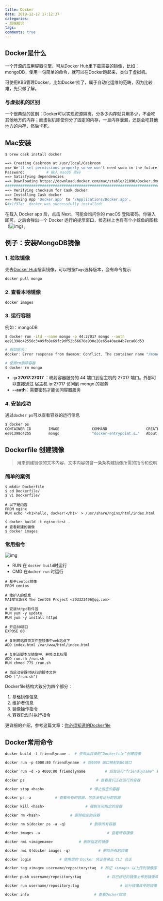 ```yaml
---
title: Docker
date: 2019-12-17 17:12:37
categories:
- 后端知识
tags:
comments: true
---
```


## Docker是什么

一个开源的应用容器引擎，可从[Docker Hub](https://hub.docker.com/)里下载需要的镜像，比如：mongoDB，使用一句简单的命令，就可以在Docker跑起来，类似于虚拟机。

<!--more-->

可使用KBS管理Docker，比如Docker挂了，属于自动化运维的范畴，因为比较难，先只做了解。



### 与虚拟机的区别

一个很典型的区别：Docker可以实现资源隔离，分多少内存就只用多少，不会吃其他地方的内存；而虚拟机即使你分了固定的内存，一旦内存泄漏，还是会吃其他地方的内存，然后卡死。



## Mac安装

```dockerfile
$ brew cask install docker

==> Creating Caskroom at /usr/local/Caskroom
==> We'll set permissions properly so we won't need sudo in the future
Password:          # 输入 macOS 密码
==> Satisfying dependencies
==> Downloading https://download.docker.com/mac/stable/21090/Docker.dmg
######################################################################## 100.0%
==> Verifying checksum for Cask docker
==> Installing Cask docker
==> Moving App 'Docker.app' to '/Applications/Docker.app'.
&#x1f37a;  docker was successfully installed!
```

在载入 Docker app 后，点击 Next，可能会询问你的 macOS 登陆密码，你输入即可。之后会弹出一个 Docker 运行的提示窗口，状态栏上也有有个小鲸鱼的图标（![img](https://www.runoob.com/wp-content/uploads/2018/01/1515480613-2248-whale-x.png)）。



## 例子：安装MongoDB镜像

### 1. 拉取镜像

先去[Docker Hub](https://hub.docker.com/)搜索镜像，可以根据`Tags`选择版本，会有命令提示

```dockerfile
docker pull mongo
```

### 2. 查看本地镜像

```
docker images
```

### 3. 运行容器

例如：mongoDB

```bash
$ docker run -itd --name mongo -p 44:27017 mongo --auth
ee91398c42556c3409fb8e69fc9df52b56678a930e28e65a40ae84b7eca68d53

# 假如提示：
docker: Error response from daemon: Conflict. The container name "/mongo" is already in use by container "c85def91c800e8dd8d3d05a858cffa0228d41db43651ebbbac4ecd853983afd7". You have to remove (or rename) that container to be able to reuse that name.

# 使用rm删除容器
$ docker rm mongo
```

- **-p 27017:27017** ：映射容器服务的 44 端口到宿主机的 27017 端口。外部可以直接通过 宿主机 ip:27017 访问到 mongo 的服务
- **--auth**：需要密码才能访问容器服务

### 4. 安装成功

通过`docker ps`可以查看容器的运行信息

```bash
$ docker ps
CONTAINER ID        IMAGE               COMMAND                  CREATED              STATUS              PORTS                   NAMES
ee91398c4255        mongo               "docker-entrypoint.s…"   About a minute ago   Up About a minute   0.0.0.0:44->27017/tcp   mongo
```



## Dockerfile 创建镜像

> 用来创建镜像的文本内容，文本内容包含一条条构建镜像所需的指令和说明

### 简单的案例
```shell
$ mkdir Dockerfile
$ cd Dockerfile/
$ vi Dockerfile/

# 以下是内容
FROM nginx
RUN echo '<h1>hello, docker!</h1>' > /usr/share/nginx/html/index.html

$ docker build -t nginx:test .
# 查看新建的镜像
$ docker images
```

### 常用指令

![img](https://img2018.cnblogs.com/blog/450977/201905/450977-20190512115951746-136143052.png)

- RUN 在 `docker build`时运行
- CMD 在`docker run` 时运行

```shell
# 基于centos镜像
FROM centos

# 维护人的信息
MAINTAINER The CentOS Project <303323496@qq.com>

# 安装httpd软件包
RUN yum -y update
RUN yum -y install httpd

# 开启80端口
EXPOSE 80

# 复制网站首页文件至镜像中web站点下
ADD index.html /var/www/html/index.html

# 复制该脚本至镜像中，并修改其权限
ADD run.sh /run.sh
RUN chmod 775 /run.sh

# 当启动容器时执行的脚本文件
CMD ["/run.sh"]
```

Dockerfile结构大致分为四个部分：

1. 基础镜像信息
2. 维护者信息
3. 镜像操作指令
4. 容器启动时执行指令

更详细的介绍，参考这篇文章：[你必须知道的Dockerfile](https://www.cnblogs.com/edisonchou/p/dockerfile_inside_introduction.html)



## Docker常用命令

```dockerfile
docker build -t friendlyname .  # 使用此目录的“Dockerfile”创建镜像

docker run -p 4000:80 friendlyname  # 将4000 端口映射到80端口

docker run -d -p 4000:80 friendlyname         # 后台运行"friendlyname" 镜像并将4000 端口映射到80端口

docker ps                                 # 查看我们正在运行的容器

docker stop <hash>                     # 停止指定的容器

docker ps -a           # 查看所有的容器，包括没有运行的容器

docker kill <hash>                   # 强制关闭指定的容器

docker rm <hash>              # 删除指定的容器

docker rm $(docker ps -a -q)           # 删除所有容器 

docker images -a                               # 查看所有镜像

docker rmi <imagename>            # 删除指定的镜像

docker rmi $(docker images -q)             # 删除所有的镜像

docker login             # 使用您的 Docker 凭证登录此 CLI 会话

docker tag <image> username/repository:tag  # 标记 <image> 以上传到镜像库

docker push username/repository:tag            # 将已标记的镜像上传到镜像库

docker run username/repository:tag                   # 运行镜像库中的镜像

docker info                              # 查看Docker信息
```

